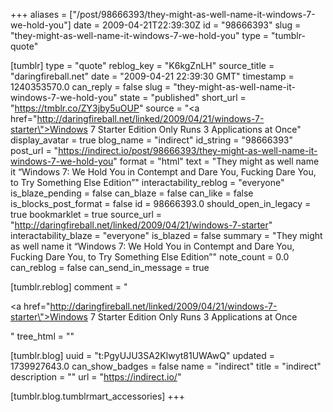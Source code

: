 +++
aliases = ["/post/98666393/they-might-as-well-name-it-windows-7-we-hold-you"]
date = 2009-04-21T22:39:30Z
id = "98666393"
slug = "they-might-as-well-name-it-windows-7-we-hold-you"
type = "tumblr-quote"

[tumblr]
type = "quote"
reblog_key = "K6kgZnLH"
source_title = "daringfireball.net"
date = "2009-04-21 22:39:30 GMT"
timestamp = 1240353570.0
can_reply = false
slug = "they-might-as-well-name-it-windows-7-we-hold-you"
state = "published"
short_url = "https://tmblr.co/ZY3jby5uOUP"
source = "<a href=\"http://daringfireball.net/linked/2009/04/21/windows-7-starter\">Windows 7 Starter Edition Only Runs 3 Applications at Once</a>"
display_avatar = true
blog_name = "indirect"
id_string = "98666393"
post_url = "https://indirect.io/post/98666393/they-might-as-well-name-it-windows-7-we-hold-you"
format = "html"
text = "They might as well name it “Windows 7: We Hold You in Contempt and Dare You, Fucking Dare You, to Try Something Else Edition”"
interactability_reblog = "everyone"
is_blaze_pending = false
can_blaze = false
can_like = false
is_blocks_post_format = false
id = 98666393.0
should_open_in_legacy = true
bookmarklet = true
source_url = "http://daringfireball.net/linked/2009/04/21/windows-7-starter"
interactability_blaze = "everyone"
is_blazed = false
summary = "They might as well name it “Windows 7: We Hold You in Contempt and Dare You, Fucking Dare You, to Try Something Else Edition”"
note_count = 0.0
can_reblog = false
can_send_in_message = true

[tumblr.reblog]
comment = "<p><a href=\"http://daringfireball.net/linked/2009/04/21/windows-7-starter\">Windows 7 Starter Edition Only Runs 3 Applications at Once</a></p>"
tree_html = ""

[tumblr.blog]
uuid = "t:PgyUJU3SA2Klwyt81UWAwQ"
updated = 1739927643.0
can_show_badges = false
name = "indirect"
title = "indirect"
description = ""
url = "https://indirect.io/"

[tumblr.blog.tumblrmart_accessories]
+++
